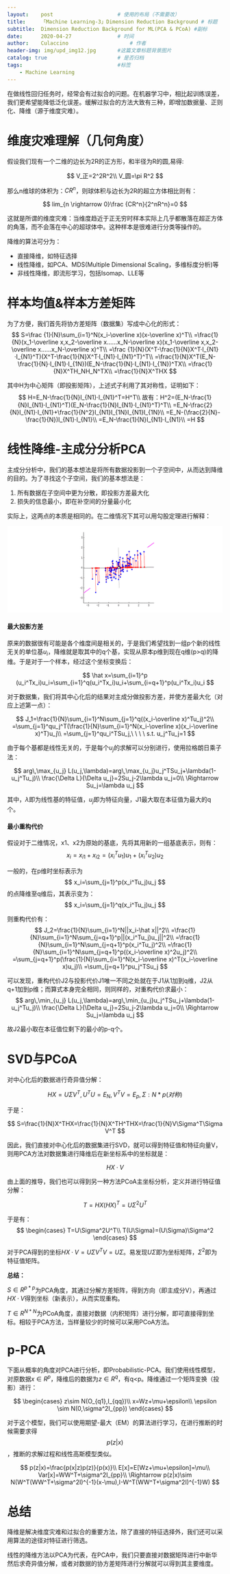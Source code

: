 ```yaml
---
layout:    post   				    # 使用的布局（不需要改）
title:     「Machine Learning-3」Dimension Reduction Background # 标题 
subtitle:  Dimension Reduction Background for ML(PCA & PCoA) #副标
date:      2020-04-27 				# 时间
author:    Culaccino					# 作者
header-img: img/upd_img12.jpg       #这篇文章标题背景图片
catalog: true 						# 是否归档
tags:								#标签
    - Machine Learning
---
```


在做线性回归任务时，经常会有过拟合的问题。在机器学习中，相比起训练误差，我们更希望能降低泛化误差。缓解过拟合的方法大致有三种，即增加数据量、正则化、降维（源于维度灾难）。

# 维度灾难理解（几何角度）

假设我们现有一个二维的边长为2R的正方形，和半径为R的圆,易得:

$$
V_正=2^2R^2\\
V_圆=\pi R^2
$$


那么n维球的体积为：$CR^n$，则球体积与边长为2R的超立方体相比则有：


$$
lim_{n \rightarrow 0}\frac {CR^n}{2^nR^n}=0
$$


这就是所谓的维度灾难：当维度趋近于正无穷时样本实际上几乎都散落在超正方体的角落，而不会落在中心的超球体中。这种样本是很难进行分类等操作的。

降维的算法可分为：

- 直接降维，如特征选择
- 线性降维，如PCA、MDS(Multiple Dimensional Scaling，多维标度分析)等
- 非线性降维，即流形学习，包括Isomap、LLE等



# 样本均值&样本方差矩阵

为了方便，我们首先将协方差矩阵（数据集）写成中心化的形式：
$$
S=\frac {1}{N}\sum_{i=1}^N(x_i-\overline x)(x-\overline x)^T\\
=\frac{1}{N}(x_1-\overline x,x_2-\overline x……x_N-\overline x)(x_1-\overline x,x_2-\overline x……x_N-\overline x)^T\\
=\frac {1}{N}(X^T-\frac{1}{N}X^T·I_{N1}·I_{N1}^T)(X^T-\frac{1}{N}X^T·I_{N1}·I_{N1}^T)^T\\
=\frac{1}{N}X^T(E_N-\frac{1}{N}·I_{N1}·I_{1N})(E_N-\frac{1}{N}·I_{N1}·I_{1N})^TX\\
=\frac{1}{N}X^TH_NH_N^TX\\
=\frac{1}{N}X^THX
$$


其中H为中心矩阵（即投影矩阵），上述式子利用了其对称性，证明如下：
$$
H=E_N-\frac{1}{N}I_{N1}·I_{N1}^T=H^T\\
故有：H^2=(E_N-\frac{1}{N}I_{N1}·I_{N1}^T)(E_N-\frac{1}{N}I_{N1}·I_{N1}^T)^T\\
=E_N-\frac{2}{N}I_{N1}·I_{N1}+\frac{1}{N^2}I_{N1}I_{1N}I_{N1}I_{1N}\\
=E_N-(\frac{2}{N}-\frac{1}{N})I_{N1}·I_{N1}\\
=E_N-\frac{1}{N}I_{N1}·I_{N1}\\
=H
$$




# 线性降维-主成分分析PCA

主成分分析中，我们的基本想法是将所有数据投影到一个子空间中，从而达到降维的目的。为了寻找这个子空间，我们的基本想法是：

1. 所有数据在子空间中更为分散，即投影方差最大化
2. 损失的信息最小，即在补空间的分量最小化

实际上，这两点的本质是相同的。在二维情况下其可以用勾股定理进行解释：

![](/img/DRB_img1.gif)

#### 最大投影方差

原来的数据很有可能是各个维度间是相关的，于是我们希望找到一组p个新的线性无关的单位基$u_i$，降维就是取其中的q个基，实现从原本p维到现在q维(p>q)的降维。于是对于一个样本，经过这个坐标变换后：


$$
\hat x=\sum_{i=1}^p (u_i^Tx_i)u_i=\sum_{i=1}^q(u_i^Tx_i)u_i+\sum_{i=q+1}^p(u_i^Tx_i)u_i
$$


对于数据集，我们将其中心化后的结果对主成分做投影方差，并使方差最大化（对应上述第一点）：


$$
J_1=\frac{1}{N}\sum_{i=1}^N\sum_{j=1}^q((x_i-\overline x)^Tu_j)^2\\
=\sum_{j=1}^qu_j^T(\frac{1}{N}\sum_{i=1}^N(x_i-\overline x)(x_i-\overline x)^T)u_j\\
=\sum_{j=1}^qu_i^TSu_j,\ \ \ \ s.t. u_j^Tu_j=1
$$


由于每个基都是线性无关的，于是每个$u_j$的求解可以分别进行，使用拉格朗日乘子法：


$$
arg\,\max_{u_j} L(u_j,\lambda)=arg\,\max_{u_j}u_j^TSu_j+\lambda(1-u_j^Tu_j)\\
\frac{\Delta L}{\Delta u_j}=2Su_j-2\lambda u_j=0\\
\Rightarrow Su_j=\lambda u_j
$$


其中，$\lambda$即为线性基的特征值，$u_j$即为特征向量，J1最大取在本征值为最大的q个。

#### 最小重构代价

假设对于二维情况，x1、x2为原始的基底，先将其用新的一组基底表示，则有：
$$
x_i=x_{i1}+x_{i2}=(x_i^Tu_1)u_1+(x_i^Tu_2)u_2
$$


一般的，在p维时坐标表示为
$$
x_i=\sum_{j=1}^p(x_i^Tu_j)u_j
$$
的点降维至q维后，其表示变为：
$$
x_i=\sum_{j=1}^q(x_i^Tu_j)u_j
$$


则重构代价有：
$$
J_2=\frac{1}{N}\sum_{i=1}^N||x_i-\hat x||^2\\
=\frac{1}{N}\sum_{i=1}^N\sum_{j=q+1}^p||(x_i^Tu_j)u_j||^2\\
=\frac{1}{N}\sum_{i=1}^N\sum_{j=q+1}^p(x_i^Tu_j)^2\\
=\frac{1}{N}\sum_{i=1}^N\sum_{j=q+1}^p((x_i-\overline x)^2u_j)^2\\
=\sum_{j=q+1}^p(\frac{1}{N}\sum_{i=1}^N(x_i-\overline x)^T(x_i-\overline x)u_j)\\
=\sum_{j=q+1}^pu_j^TSu_j
$$


可以发现，重构代价J2与投影代价J1唯一不同之处就在于J1从1加到q维，J2从q+1加到p维；而算式本身完全相同，则同样的，对重构代价求最小：
$$
arg\,\min_{u_j} L(u_j,\lambda)=arg\,\min_{u_j}u_j^TSu_j+\lambda(1-u_j^Tu_j)\\
\frac{\Delta L}{\Delta u_j}=2Su_j-2\lambda u_j=0\\
\Rightarrow Su_j=\lambda u_j
$$


故J2最小取在本征值位剩下的最小的p-q个。



# SVD与PCoA

对中心化后的数据进行奇异值分解：


$$
HX=U\Sigma V^T,U^TU=E_N,V^TV=E_p,\Sigma:N\ast p(对称)
$$


于是：


$$
S=\frac{1}{N}X^THX=\frac{1}{N}X^TH^THX=\frac{1}{N}V\Sigma^T\Sigma V^T
$$


因此，我们直接对中心化后的数据集进行SVD，就可以得到特征值和特征向量V，则用PCA方法对数据集进行降维后在新坐标系中的坐标就是：


$$
HX·V
$$


由上面的推导，我们也可以得到另一种方法PCoA主坐标分析，定义并进行特征值分解：


$$
T=HX(HX)^T=U\Sigma^2U^T
$$


于是有：
$$
\begin{cases}
T=U\Sigma^2U^T\\
T(U\Sigma)=(U\Sigma)\Sigma^2
\end{cases}
$$


对于PCA得到的坐标$HX·V=U\Sigma V^TV=U\Sigma$。易发现$U\Sigma$即为坐标矩阵，$\Sigma^2$即为特征值矩阵。

**总结：**

$S \in R^{p\ast p}$为PCA角度，其通过分解方差矩阵，得到方向（即主成分V），再通过$HX·V$得到坐标（新表示），从而实现重构。

$T \in R^{N\ast N}$为PCoA角度，直接对数据（内积矩阵）进行分解，即可直接得到坐标。相较于PCA方法，当样量较少的时候可以采用PCoA方法。



# p-PCA

下面从概率的角度对PCA进行分析，即Probabilistic-PCA。我们使用线性模型，对原数据$x\in R^p$，降维后的数据为$z\in R^q$，有q<p。降维通过一个矩阵变换（投影）进行：


$$
\begin{cases}
z\sim N(O_{q1},I_{qq})\\
x=Wz+\mu+\epsilon\\
\epsilon \sim N(0,\sigma^2I_{pp})
\end{cases}
$$

对于这个模型，我们可以使用期望-最大（EM）的算法进行学习，在进行推断的时候需要求得
$$
p(z|x)
$$
，推断的求解过程和线性高斯模型类似。

$$
p(z|x)=\frac{p(x|z)p(z)}{p(x)}\\
E[x]=E[Wz+\mu+\epsilon]=\mu\\
Var[x]=WW^T+\sigma^2I_{pp}\\
\Rightarrow p(z|x)\sim N(W^T(WW^T+\sigma^2I)^{-1}(x-\mu),I-W^T(WW^T+\sigma^2I)^{-1}W)
$$




# 总结

降维是解决维度灾难和过拟合的重要方法，除了直接的特征选择外，我们还可以采用算法的途径对特征进行筛选。

线性的降维方法以PCA为代表，在PCA中，我们只要直接对数据矩阵进行中新华然后求奇异值分解，或者对数据的协方差矩阵进行分解就可以得到其主要维度。

